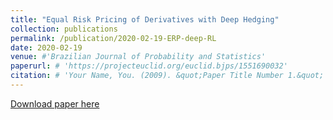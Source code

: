```yaml
---
title: "Equal Risk Pricing of Derivatives with Deep Hedging"
collection: publications
permalink: /publication/2020-02-19-ERP-deep-RL
date: 2020-02-19
venue: #'Brazilian Journal of Probability and Statistics'
paperurl: # 'https://projecteuclid.org/euclid.bjps/1551690032'
citation: # 'Your Name, You. (2009). &quot;Paper Title Number 1.&quot; <i>Journal 1</i>. 1(1).'
---
```

[Download paper here](https://arxiv.org/abs/2002.08492)
